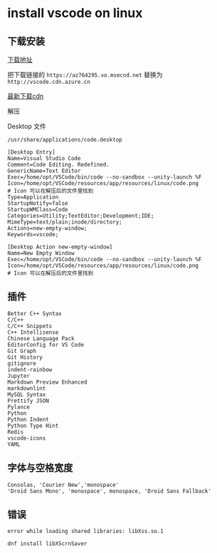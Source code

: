 # install vscode on linux

## 下载安装

[下载地址](https://code.visualstudio.com/Download)

把下载链接的 `https://az764295.vo.msecnd.net` 替换为 `http://vscode.cdn.azure.cn`

[最新下载cdn](http://vscode.cdn.azure.cn/stable/2aeda6b18e13c4f4f9edf6667158a6b8d408874b/code-stable-x64-1626158564.tar.gz)

解压

Desktop 文件

`/usr/share/applications/code.desktop`

```text
[Desktop Entry]
Name=Visual Studio Code
Comment=Code Editing. Redefined.
GenericName=Text Editor
Exec=/home/opt/VSCode/bin/code --no-sandbox --unity-launch %F
Icon=/home/opt/VSCode/resources/app/resources/linux/code.png
# Icon 可以在解压后的文件里找到
Type=Application
StartupNotify=false
StartupWMClass=Code
Categories=Utility;TextEditor;Development;IDE;
MimeType=text/plain;inode/directory;
Actions=new-empty-window;
Keywords=vscode;

[Desktop Action new-empty-window]
Name=New Empty Window
Exec=/home/opt/VSCode/bin/code --no-sandbox --unity-launch %F
Icon=/home/opt/VSCode/resources/app/resources/linux/code.png
# Icon 可以在解压后的文件里找到
```

## 插件

```text
Better C++ Syntax
C/C++
C/C++ Snippets
C++ Intellisense
Chinese Language Pack
EditorConfig for VS Code
Git Graph
Git History
gitignore
indent-rainbow
Jupyter
Markdown Preview Enhanced
markdownlint
MySQL Syntax
Prettify JSON
Pylance
Python
Python Indent
Python Type Hint
Redis
vscode-icons
YAML
```

## 字体与空格宽度

```text
Consolas, 'Courier New','monospace'
'Droid Sans Mono', 'monospace', monospace, 'Droid Sans Fallback'
```

## 错误

```text
error while loading shared libraries: libXss.so.1
```

```bash
dnf install libXScrnSaver
```
